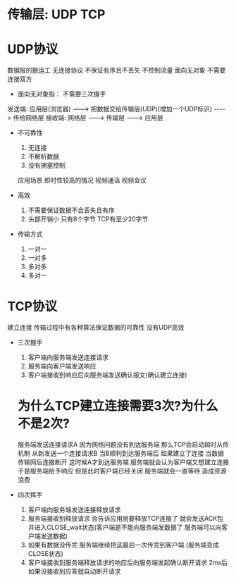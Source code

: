 # 传输层: UDP TCP


# UDP协议
数据报的搬运工 无连接协议 不保证有序且不丢失 不控制流量
面向无对象 不需要连接双方
- 面向无对象指：
  不需要三次握手

发送端: 应用层(浏览器) ---> 把数据交给传输层(UDP)(增加一个UDP标识) ----> 传给网络层
接收端: 网络层 ---> 传输层 ---> 应用层

- 不可靠性
  1. 无连接
  2. 不解析数据
  3. 没有拥塞控制

  应用场景 即时性较高的情况 视频通话 视频会议

- 高效
  1. 不需要保证数据不会丢失且有序
  2. 头部开销小 只有8个字节 TCP有至少20字节

- 传输方式
  1. 一对一
  2. 一对多
  3. 多对多
  4. 多对一

# TCP协议
  建立连接 传输过程中有各种算法保证数据的可靠性 没有UDP高效
  - 三次握手
    1. 客户端向服务端发送连接请求
    2. 服务端向客户端发送响应
    3. 客户端接收到响应后向服务端发送确认报文(确认建立连接)

    # 为什么TCP建立连接需要3次?为什么不是2次?
    服务端发送连接请求A 因为网络问题没有到达服务端
    那么TCP会启动超时从传机制 从新发送一个连接请求B 
    当B顺利到达服务端后 如果建立了连接 当数据传输网后连接断开 这时候A才到达服务端 服务端就会认为客户端又想建立连接
    于是服务端给予响应 但是此时客户端已经关闭 服务端就会一直等待 造成资源浪费


  - 四次挥手
    1. 客户端向服务端发送连接释放请求
    2. 服务端接收到释放请求 会告诉应用层要释放TCP连接了 就会发送ACK包 并进入CLOSE_wait状态(客户端是不能向服务端发数据了 服务端可以向客户端发送数据)
    3. 如果有数据没传完 服务端继续把这最后一次传完到客户端 (服务端变成CLOSE状态)
    4. 客户端接收到服务端释放请求的响应后向服务端发起确认断开请求 2ms后如果没接收到应答就自动断开请求